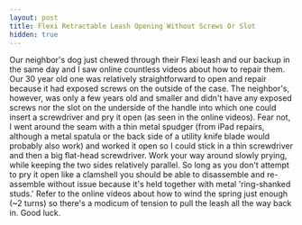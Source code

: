 ```yaml
---
layout: post
title: Flexi Retractable Leash Opening Without Screws Or Slot
hidden: true
---
```


Our neighbor's dog just chewed through their Flexi leash and our backup in the same day and I saw online countless videos about how to repair them.  Our 30 year old one was relatively straightforward to open and repair because it had exposed screws on the outside of the case.  The neighbor's, however, was only a few years old and smaller and didn't have any exposed screws nor the slot on the underside of the handle into which one could insert a screwdriver and pry it open (as seen in the online videos).  Fear not, I went around the seam with a thin metal spudger (from iPad repairs, although a metal spatula or the back side of a utility knife blade would probably also work) and worked it open so I could stick in a thin screwdriver and then a big flat-head screwdriver.  Work your way around slowly prying, while keeping the two sides relatively parallel.  So long as you don't attempt to pry it open like a clamshell you should be able to disassemble and re-assemble without issue because it's held together with metal 'ring-shanked studs.'  Refer to the online videos about how to wind the spring just enough (~2 turns) so there's a modicum of tension to pull the leash all the way back in.  Good luck.